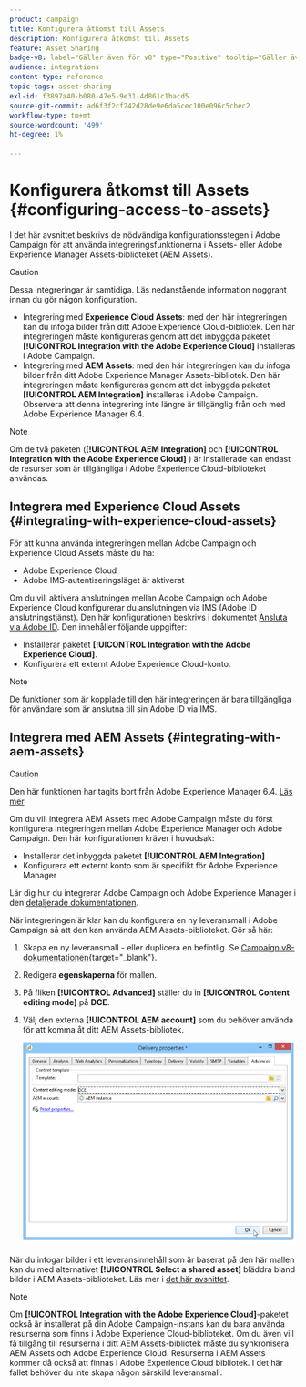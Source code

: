 ```yaml
---
product: campaign
title: Konfigurera åtkomst till Assets
description: Konfigurera åtkomst till Assets
feature: Asset Sharing
badge-v8: label="Gäller även för v8" type="Positive" tooltip="Gäller även Campaign v8"
audience: integrations
content-type: reference
topic-tags: asset-sharing
exl-id: f3897a40-b080-47e5-9e31-4d861c1bacd5
source-git-commit: ad6f3f2cf242d28de9e6da5cec100e096c5cbec2
workflow-type: tm+mt
source-wordcount: '499'
ht-degree: 1%

---
```


# Konfigurera åtkomst till Assets {#configuring-access-to-assets}

I det här avsnittet beskrivs de nödvändiga konfigurationsstegen i Adobe Campaign för att använda integreringsfunktionerna i Assets- eller Adobe Experience Manager Assets-biblioteket (AEM Assets).

>[!CAUTION]
>
>Dessa integreringar är samtidiga. Läs nedanstående information noggrant innan du gör någon konfiguration.

* Integrering med **Experience Cloud Assets**: med den här integreringen kan du infoga bilder från ditt Adobe Experience Cloud-bibliotek. Den här integreringen måste konfigureras genom att det inbyggda paketet **[!UICONTROL Integration with the Adobe Experience Cloud]** installeras i Adobe Campaign.
* Integrering med **AEM Assets**: med den här integreringen kan du infoga bilder från ditt Adobe Experience Manager Assets-bibliotek. Den här integreringen måste konfigureras genom att det inbyggda paketet **[!UICONTROL AEM Integration]** installeras i Adobe Campaign. Observera att denna integrering inte längre är tillgänglig från och med Adobe Experience Manager 6.4.

>[!NOTE]
>
>Om de två paketen (**[!UICONTROL AEM Integration]** och **[!UICONTROL Integration with the Adobe Experience Cloud]** ) är installerade kan endast de resurser som är tillgängliga i Adobe Experience Cloud-biblioteket användas.

## Integrera med Experience Cloud Assets {#integrating-with-experience-cloud-assets}

För att kunna använda integreringen mellan Adobe Campaign och Experience Cloud Assets måste du ha:

* Adobe Experience Cloud
* Adobe IMS-autentiseringsläget är aktiverat

Om du vill aktivera anslutningen mellan Adobe Campaign och Adobe Experience Cloud konfigurerar du anslutningen via IMS (Adobe ID anslutningstjänst). Den här konfigurationen beskrivs i dokumentet [Ansluta via Adobe ID](../../integrations/using/about-adobe-id.md). Den innehåller följande uppgifter:

* Installerar paketet **[!UICONTROL Integration with the Adobe Experience Cloud]**.
* Konfigurera ett externt Adobe Experience Cloud-konto.

>[!NOTE]
>
>De funktioner som är kopplade till den här integreringen är bara tillgängliga för användare som är anslutna till sin Adobe ID via IMS.

## Integrera med AEM Assets {#integrating-with-aem-assets}


>[!CAUTION]
>
>Den här funktionen har tagits bort från Adobe Experience Manager 6.4. [Läs mer](https://experienceleague.adobe.com/docs/experience-manager-64/release-notes/deprecated-removed-features.html?lang=sv-SE#removed-features)

Om du vill integrera AEM Assets med Adobe Campaign måste du först konfigurera integreringen mellan Adobe Experience Manager och Adobe Campaign. Den här konfigurationen kräver i huvudsak:

* Installerar det inbyggda paketet **[!UICONTROL AEM Integration]**
* Konfigurera ett externt konto som är specifikt för Adobe Experience Manager

Lär dig hur du integrerar Adobe Campaign och Adobe Experience Manager i den [detaljerade dokumentationen](../../integrations/using/about-adobe-experience-manager.md).

När integreringen är klar kan du konfigurera en ny leveransmall i Adobe Campaign så att den kan använda AEM Assets-biblioteket. Gör så här:

1. Skapa en ny leveransmall - eller duplicera en befintlig. Se [Campaign v8-dokumentationen](https://experienceleague.adobe.com/docs/campaign/campaign-v8/send/create-templates.html?lang=sv-SE){target="_blank"}.
1. Redigera **egenskaperna** för mallen.
1. På fliken **[!UICONTROL Advanced]** ställer du in **[!UICONTROL Content editing mode]** på **DCE**.
1. Välj den externa **[!UICONTROL AEM account]** som du behöver använda för att komma åt ditt AEM Assets-bibliotek.

   ![](assets/dam_aem_assets1.png)

När du infogar bilder i ett leveransinnehåll som är baserat på den här mallen kan du med alternativet **[!UICONTROL Select a shared asset]** bläddra bland bilder i AEM Assets-biblioteket. Läs mer i [det här avsnittet](../../integrations/using/inserting-a-shared-asset.md).

>[!NOTE]
>
>Om **[!UICONTROL Integration with the Adobe Experience Cloud]**-paketet också är installerat på din Adobe Campaign-instans kan du bara använda resurserna som finns i Adobe Experience Cloud-biblioteket. Om du även vill få tillgång till resurserna i ditt AEM Assets-bibliotek måste du synkronisera AEM Assets och Adobe Experience Cloud. Resurserna i AEM Assets kommer då också att finnas i Adobe Experience Cloud bibliotek. I det här fallet behöver du inte skapa någon särskild leveransmall.
